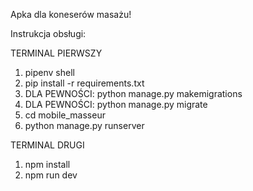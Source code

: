 Apka dla koneserów masażu!

Instrukcja obsługi:

TERMINAL PIERWSZY
1. pipenv shell
2. pip install -r requirements.txt
3. DLA PEWNOŚCI: python manage.py makemigrations
4. DLA PEWNOŚCI: python manage.py migrate
5. cd mobile_masseur
6. python manage.py runserver

TERMINAL DRUGI
1. npm install
2. npm run dev

